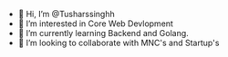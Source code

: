 - 👋 Hi, I’m @Tusharssinghh
- 👀 I’m interested in Core Web Devlopment
- 🌱 I’m currently learning Backend and Golang.
- 💞️ I’m looking to collaborate with MNC's and Startup's
  

<!---
Tusharssinghh/Tusharssinghh is a ✨ special ✨ repository because its `README.md` (this file) appears on your GitHub profile.
You can click the Preview link to take a look at your changes.
--->
